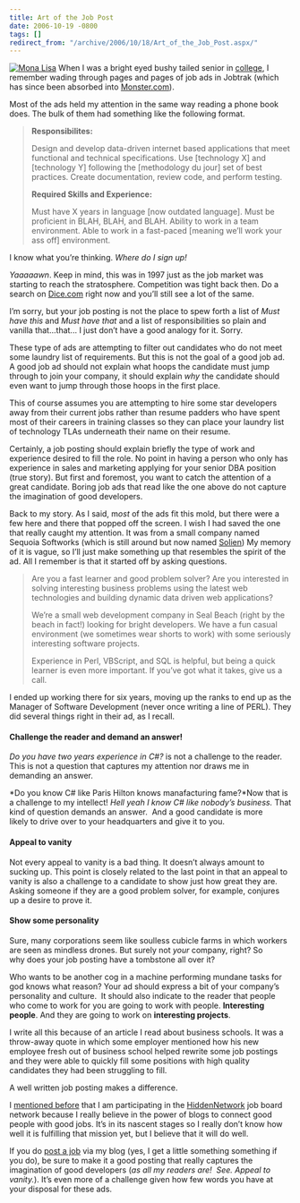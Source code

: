 ```yaml
---
title: Art of the Job Post
date: 2006-10-19 -0800
tags: []
redirect_from: "/archive/2006/10/18/Art_of_the_Job_Post.aspx/"
---
```


[![Mona
Lisa](https://haacked.com/images/haacked_com/WindowsLiveWriter/ArtoftheJobPost_CBAE/monalisa_thumb%5B1%5D.gif)](https://haacked.com/images/haacked_com/WindowsLiveWriter/ArtoftheJobPost_CBAE/monalisa%5B3%5D.gif)
When I was a bright eyed bushy tailed senior in
[college](http://www.oxy.edu/ "Go Tigers!"), I remember wading through
pages and pages of job ads in Jobtrak (which has since been absorbed
into [Monster.com](http://monster.com/ "Monster Jobs")).

Most of the ads held my attention in the same way reading a phone book
does. The bulk of them had something like the following format.

> **Responsibilites:**
>
> Design and develop data-driven internet based applications that meet
> functional and technical specifications. Use [technology X] and
> [technology Y] following the [methodology du jour] set of best
> practices. Create documentation, review code, and perform testing.
>
> **Required Skills and Experience:**
>
> Must have X years in language [now outdated language]. Must be
> proficient in BLAH, BLAH, and BLAH. Ability to work in a team
> environment. Able to work in a fast-paced [meaning we’ll work your ass
> off] environment.

I know what you’re thinking. *Where do I sign up!*

*Yaaaaawn*. Keep in mind, this was in 1997 just as the job market was
starting to reach the stratosphere. Competition was tight back then. Do
a search on [Dice.com](http://dice.com/ "Dice.com Job Board") right now
and you’ll still see a lot of the same.

I’m sorry, but your job posting is not the place to spew forth a list of
*Must have this* and *Must have that* and a list of responsibilities so
plain and vanilla that...that... I just don’t have a good analogy for
it. Sorry.

These type of ads are attempting to filter out candidates who do not
meet some laundry list of requirements. But this is not the goal of a
good job ad. A good job ad should not explain what hoops the candidate
must jump through to join your company, it should explain *why* the
candidate should even want to jump through those hoops in the first
place.

This of course assumes you are attempting to hire some star developers
away from their current jobs rather than resume padders who have spent
most of their careers in training classes so they can place your laundry
list of technology TLAs underneath their name on their resume.

Certainly, a job posting should explain briefly the type of work and
experience desired to fill the role. No point in having a person who
only has experience in sales and marketing applying for your senior DBA
position (true story). But first and foremost, you want to catch the
attention of a great candidate. Boring job ads that read like the one
above do not capture the imagination of good developers.

Back to my story. As I said, m*ost* of the ads fit this mold, but there
were a few here and there that popped off the screen. I wish I had saved
the one that really caught my attention. It was from a small company
named Sequoia Softworks (which is still around but now named
[Solien](http://www.solien.com/ "Solien")) My memory of it is vague, so
I’ll just make something up that resembles the spirit of the ad. All I
remember is that it started off by asking questions.

> Are you a fast learner and good problem solver? Are you interested in
> solving interesting business problems using the latest web
> technologies and building dynamic data driven web applications?
>
> We’re a small web development company in Seal Beach (right by the
> beach in fact!) looking for bright developers. We have a fun casual
> environment (we sometimes wear shorts to work) with some seriously
> interesting software projects.
>
> Experience in Perl, VBScript, and SQL is helpful, but being a quick
> learner is even more important. If you’ve got what it takes, give us a
> call.

I ended up working there for six years, moving up the ranks to end up as
the Manager of Software Development (never once writing a line of PERL).
They did several things right in their ad, as I recall.

#### Challenge the reader and demand an answer!

*Do you have two years experience in C\#?* is not a challenge to the
reader. This is not a question that captures my attention nor draws me
in demanding an answer.

*Do you know C\# like Paris Hilton knows manafacturing fame?*Now that is
a challenge to my intellect! *Hell yeah I know C\# like nobody’s
business.* That kind of question demands an answer.  And a good
candidate is more likely to drive over to your headquarters and give it
to you.

#### Appeal to vanity

Not every appeal to vanity is a bad thing. It doesn’t always amount to
sucking up. This point is closely related to the last point in that an
appeal to vanity is also a challenge to a candidate to show just how
great they are. Asking someone if they are a good problem solver, for
example, conjures up a desire to prove it.

#### Show some personality

Sure, many corporations seem like soulless cubicle farms in which
workers are seen as mindless drones. But surely not *your* company,
right? So why does your job posting have a tombstone all over it?

Who wants to be another cog in a machine performing mundane tasks for
god knows what reason? Your ad should express a bit of your company’s
personality and culture.  It should also indicate to the reader that
people who come to work for you are going to work with people.
**Interesting people**. And they are going to work on **interesting
projects**.

I write all this because of an article I read about business schools. It
was a throw-away quote in which some employer mentioned how his new
employee fresh out of business school helped rewrite some job postings
and they were able to quickly fill some positions with high quality
candidates they had been struggling to fill.

A well written job posting makes a difference.

I [mentioned
before](https://haacked.com/archive/2006/10/04/Better_Recruiting_Through_Blogistry.aspx "Better Recruiting through Blogistry")
that I am participating in the
[HiddenNetwork](http://hiddennetwork.com/ "Hidden Network Job Boards")
job board network because I really believe in the power of blogs to
connect good people with good jobs. It’s in its nascent stages so I
really don’t know how well it is fulfilling that mission yet, but I
believe that it will do well.

If you do [post a
job](http://adserver.hiddennetwork.com/1002/post.aspx "Post a Job") via
my blog (yes, I get a little something something if you do), be sure to
make it a good posting that really captures the imagination of good
developers (*as all my readers are!  See. Appeal to vanity.*). It’s even
more of a challenge given how few words you have at your disposal for
these ads.

